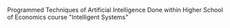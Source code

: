 Programmed Techniques of Artificial Intelligence
Done within Higher School of Economics course "Intelligent Systems"

